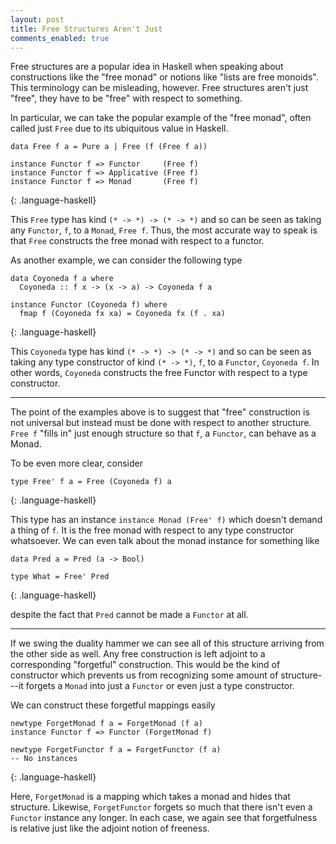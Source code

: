 ```yaml
---
layout: post
title: Free Structures Aren't Just
comments_enabled: true
---
```


Free structures are a popular idea in Haskell when speaking about
constructions like the "free monad" or notions like "lists are free
monoids". This terminology can be misleading, however. Free structures
aren't just "free", they have to be "free" with respect to something.

In particular, we can take the popular example of the "free monad",
often called just `Free` due to its ubiquitous value in Haskell.

~~~
data Free f a = Pure a | Free (f (Free f a))

instance Functor f => Functor     (Free f)
instance Functor f => Applicative (Free f)
instance Functor f => Monad       (Free f)
~~~
{: .language-haskell}

This `Free` type has kind `(* -> *) -> (* -> *)` and so can be seen as
taking any `Functor`, `f`, to a `Monad`, `Free f`. Thus, the most
accurate way to speak is that `Free` constructs the free monad with
respect to a functor.

As another example, we can consider the following type

~~~
data Coyoneda f a where
  Coyoneda :: f x -> (x -> a) -> Coyoneda f a

instance Functor (Coyoneda f) where
  fmap f (Coyoneda fx xa) = Coyoneda fx (f . xa)
~~~
{: .language-haskell}

This `Coyoneda` type has kind `(* -> *) -> (* -> *)` and so can be
seen as taking any type constructor of kind `(* -> *)`, `f`, to a
`Functor`, `Coyoneda f`. In other words, `Coyoneda` constructs the
free Functor with respect to a type constructor.

---

The point of the examples above is to suggest that "free" construction
is not universal but instead must be done with respect to another
structure. `Free f` "fills in" just enough structure so that `f`, a
`Functor`, can behave as a Monad.

To be even more clear, consider

~~~
type Free' f a = Free (Coyoneda f) a
~~~
{: .language-haskell}

This type has an instance `instance Monad (Free' f)` which doesn't
demand a thing of `f`. It is the free monad with respect to any type
constructor whatsoever. We can even talk about the monad instance for
something like

~~~
data Pred a = Pred (a -> Bool)

type What = Free' Pred
~~~
{: .language-haskell}

despite the fact that `Pred` cannot be made a `Functor` at all.

---

If we swing the duality hammer we can see all of this structure
arriving from the other side as well. Any free construction is left
adjoint to a corresponding "forgetful" construction. This would be the
kind of constructor which prevents us from recognizing some amount of
structure---it forgets a `Monad` into just a `Functor` or even just a
type constructor.

We can construct these forgetful mappings easily

~~~
newtype ForgetMonad f a = ForgetMonad (f a)
instance Functor f => Functor (ForgetMonad f)

newtype ForgetFunctor f a = ForgetFunctor (f a)
-- No instances
~~~
{: .language-haskell}

Here, `ForgetMonad` is a mapping which takes a monad and hides that
structure. Likewise, `ForgetFunctor` forgets so much that there isn't
even a `Functor` instance any longer. In each case, we again see that
forgetfulness is relative just like the adjoint notion of freeness.